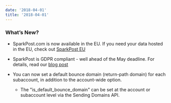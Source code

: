 ```yaml
---
date: '2018-04-01'
title: '2018-04-01'
---
```


### What’s New?

* SparkPost.com is now available in the EU. If you need your data hosted in the EU, check out [SparkPost EU](https://app.eu.sparkpost.com)

* SparkPost is GDPR compliant - well ahead of the May deadline. For details, read our [blog post](https://www.sparkpost.com/blog/announcing-sparkpost-eu/)

* You can now set a default bounce domain (return-path domain) for each subaccount, in addition to the account-wide option.
  * The "is_default_bounce_domain" can be set at the account or subaccount level via the Sending Domains API.

